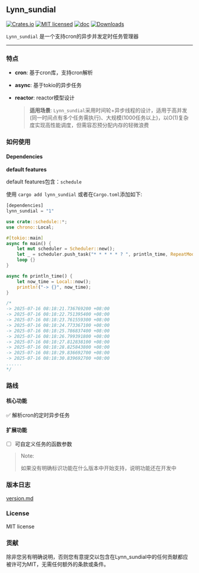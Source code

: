 ## Lynn_sundial

[![Crates.io](https://img.shields.io/crates/v/lynn_sundial)](https://crates.io/crates/lynn_tcp)  [![MIT licensed](https://img.shields.io/badge/license-MIT-blue.svg)](https://github.com/cherish-ltt/lynn_tcp/blob/main/LICENSE) [![doc](https://docs.rs/axum/badge.svg)](https://docs.rs/lynn_sundial/latest/lynn_sundial/) [![Downloads](https://img.shields.io/crates/d/lynn_tcp.svg)](https://crates.io/crates/lynn_sundial)

`Lynn_sundial` 是一个支持cron的异步并发定时任务管理器

------

### 特点

- **cron**: 基于cron库，支持cron解析

- **async**: 基于tokio的异步任务

- **reactor**: reactor模型设计

  > **适用场景**: `Lynn_sundial`采用时间轮+异步线程的设计，适用于高并发(同一时间点有多个任务需执行)、大规模(1000任务以上)，以O(1)复杂度实现高性能调度，但需容忍预分配内存的轻微浪费

### 如何使用

#### Dependencies

**default features**

default features包含：`schedule`

使用 `cargo add lynn_sundial` 或者在`Cargo.toml`添加如下:

```rust
[dependencies]
lynn_sundial = "1"
```

```rust
use crate::schedule::*;
use chrono::Local;

#[tokio::main]
async fn main() {
    let mut scheduler = Scheduler::new();
    let _ = scheduler.push_task("* * * * * ? ", println_time, RepeatModel::Repetition);
    loop {}
}

async fn println_time() {
    let now_time = Local::now();
    println!("-> {}", now_time);
}

/*
-> 2025-07-16 08:18:21.736769200 +08:00
-> 2025-07-16 08:18:22.751395400 +08:00
-> 2025-07-16 08:18:23.761559300 +08:00
-> 2025-07-16 08:18:24.773367100 +08:00
-> 2025-07-16 08:18:25.786837400 +08:00
-> 2025-07-16 08:18:26.799391800 +08:00
-> 2025-07-16 08:18:27.812838100 +08:00
-> 2025-07-16 08:18:28.825843800 +08:00
-> 2025-07-16 08:18:29.836692700 +08:00
-> 2025-07-16 08:18:30.839692700 +08:00
......
*/
```

### 路线

#### 核心功能

 ✅ 解析cron的定时异步任务

#### 扩展功能

- [ ] 可自定义任务的函数参数

> Note:
>
> 如果没有明确标识功能在什么版本中开始支持，说明功能还在开发中

### 版本日志

[version.md](https://github.com/cherish-ltt/lynn_tcp/blob/main/version.md)

### License

MIT license

### 贡献

除非您另有明确说明，否则您有意提交以包含在Lynn_sundial中的任何贡献都应被许可为MIT，无需任何额外的条款或条件。

